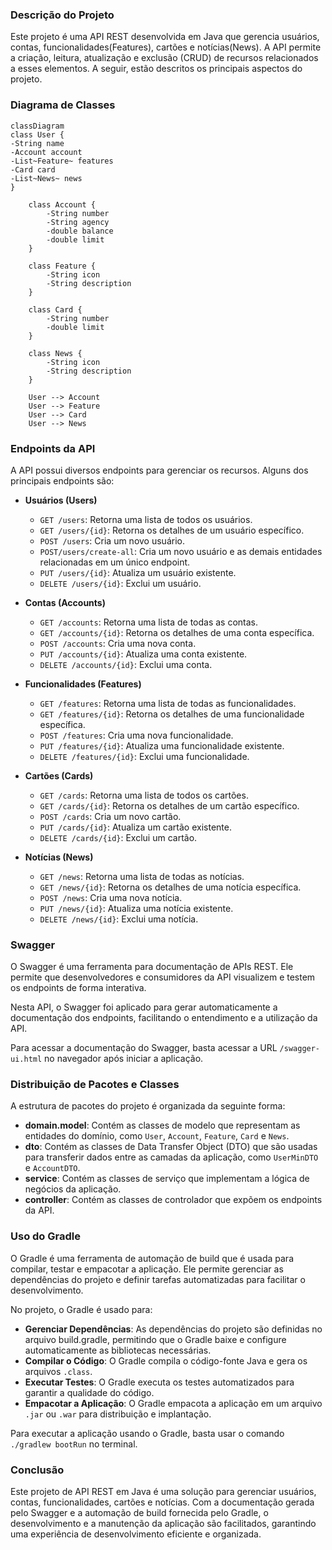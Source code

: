 ### Descrição do Projeto

Este projeto é uma API REST desenvolvida em Java que gerencia usuários, contas, funcionalidades(Features), cartões e notícias(News). A API permite a criação, leitura, atualização e exclusão (CRUD) de recursos relacionados a esses elementos. A seguir, estão descritos os principais aspectos do projeto.

### Diagrama de Classes

```mermaid
classDiagram
class User {
-String name
-Account account
-List~Feature~ features
-Card card
-List~News~ news
}

    class Account {
        -String number
        -String agency
        -double balance
        -double limit
    }

    class Feature {
        -String icon
        -String description
    }

    class Card {
        -String number
        -double limit
    }

    class News {
        -String icon
        -String description
    }

    User --> Account
    User --> Feature
    User --> Card
    User --> News
```

### Endpoints da API

A API possui diversos endpoints para gerenciar os recursos. Alguns dos principais endpoints são:

- **Usuários (Users)**
  - `GET /users`: Retorna uma lista de todos os usuários.
  - `GET /users/{id}`: Retorna os detalhes de um usuário específico.
  - `POST /users`: Cria um novo usuário.
  - `POST/users/create-all`: Cria um novo usuário e as demais entidades relacionadas em um único endpoint.
  - `PUT /users/{id}`: Atualiza um usuário existente.
  - `DELETE /users/{id}`: Exclui um usuário.

- **Contas (Accounts)**
  - `GET /accounts`: Retorna uma lista de todas as contas.
  - `GET /accounts/{id}`: Retorna os detalhes de uma conta específica.
  - `POST /accounts`: Cria uma nova conta.
  - `PUT /accounts/{id}`: Atualiza uma conta existente.
  - `DELETE /accounts/{id}`: Exclui uma conta.

- **Funcionalidades (Features)**
  - `GET /features`: Retorna uma lista de todas as funcionalidades.
  - `GET /features/{id}`: Retorna os detalhes de uma funcionalidade específica.
  - `POST /features`: Cria uma nova funcionalidade.
  - `PUT /features/{id}`: Atualiza uma funcionalidade existente.
  - `DELETE /features/{id}`: Exclui uma funcionalidade.

- **Cartões (Cards)**
  - `GET /cards`: Retorna uma lista de todos os cartões.
  - `GET /cards/{id}`: Retorna os detalhes de um cartão específico.
  - `POST /cards`: Cria um novo cartão.
  - `PUT /cards/{id}`: Atualiza um cartão existente.
  - `DELETE /cards/{id}`: Exclui um cartão.

- **Notícias (News)**
  - `GET /news`: Retorna uma lista de todas as notícias.
  - `GET /news/{id}`: Retorna os detalhes de uma notícia específica.
  - `POST /news`: Cria uma nova notícia.
  - `PUT /news/{id}`: Atualiza uma notícia existente.
  - `DELETE /news/{id}`: Exclui uma notícia.

### Swagger

O Swagger é uma ferramenta para documentação de APIs REST. Ele permite que desenvolvedores e consumidores da API visualizem e testem os endpoints de forma interativa. 

Nesta API, o Swagger foi aplicado para gerar automaticamente a documentação dos endpoints, facilitando o entendimento e a utilização da API.

Para acessar a documentação do Swagger, basta acessar a URL `/swagger-ui.html` no navegador após iniciar a aplicação.

### Distribuição de Pacotes e Classes

A estrutura de pacotes do projeto é organizada da seguinte forma:

- **domain.model**: Contém as classes de modelo que representam as entidades do domínio, como `User`, `Account`, `Feature`, `Card` e `News`.
- **dto**: Contém as classes de Data Transfer Object (DTO) que são usadas para transferir dados entre as camadas da aplicação, como `UserMinDTO` e `AccountDTO`.
- **service**: Contém as classes de serviço que implementam a lógica de negócios da aplicação.
- **controller**: Contém as classes de controlador que expõem os endpoints da API.

### Uso do Gradle

O Gradle é uma ferramenta de automação de build que é usada para compilar, testar e empacotar a aplicação. Ele permite gerenciar as dependências do projeto e definir tarefas automatizadas para facilitar o desenvolvimento.

No projeto, o Gradle é usado para:

- **Gerenciar Dependências**: As dependências do projeto são definidas no arquivo build.gradle, permitindo que o Gradle baixe e configure automaticamente as bibliotecas necessárias.
- **Compilar o Código**: O Gradle compila o código-fonte Java e gera os arquivos `.class`.
- **Executar Testes**: O Gradle executa os testes automatizados para garantir a qualidade do código.
- **Empacotar a Aplicação**: O Gradle empacota a aplicação em um arquivo `.jar` ou `.war` para distribuição e implantação.

Para executar a aplicação usando o Gradle, basta usar o comando `./gradlew bootRun` no terminal.

### Conclusão

Este projeto de API REST em Java é uma solução para gerenciar usuários, contas, funcionalidades, cartões e notícias. Com a documentação gerada pelo Swagger e a automação de build fornecida pelo Gradle, o desenvolvimento e a manutenção da aplicação são facilitados, garantindo uma experiência de desenvolvimento eficiente e organizada.